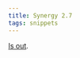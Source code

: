```yaml
---
title: Synergy 2.7
tags: snippets
---
```


[Is out](http://wincent.dev/a/news/archives/2006/04/synergy_27_rele.php).
